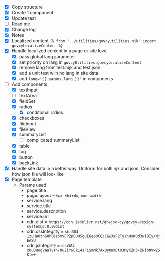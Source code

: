 - [X] Copy structure
- [X] Create 1 component
- [X] Update test
- [ ] Read me
- [X] Change log
- [X] Notes 
- [X] Localized content `{% from "../utilities/govcyUtilities.njk" import govcyLocalizeContent %}`
- [X] Handle localized content in a page or site level
    - [X] pass global lang parameter 
    - [X] set priority on lang in `govcyUtilities.govcyLocalizeContent`
    - [X] remove lang from test.mjk and test.json
    - [X] add a unit test with no lang in site data
    - [X] add `lang='{{ params.lang }}'` in components
- [ ] Add components
    - [X] textInput
    - [ ] textArea
    - [X] fieldSet
    - [X] radios
        - [x] conditional radios
    - [X] checkboxes
    - [X] fileInput
    - [X] fileView
    - [x] summaryList
        - [ ] complicated summaryList
    - [x] table
    - [x] tag
    - [x] button
    - [x] backLink
- [x] Handle site data in a better way. Uniform for both njk and json. Consider how json file will look like
- [x] Page template
    - Params used
        - page.title
        - page.layout = `two-thirds`, `max-width`
        - service.lang
        - service.title
        - service.description
        - service.url
        - cdn.dist = `https://cdn.jsdelivr.net/gh/gov-cy/govcy-design-system@3.0.0/dist`
        - cdn.cssIntegrity = `sha384-1zLHWOtnS0hOIz5mVEPZp0UH5gUE6eo0CQcCGA3sF2TyYhHyKOd3Ni8Iy/NjEASU`
        - cdn.jsIntegrity = `sha384-zOuDuogVaaTveh/Ou2iYwCk14zFiSmMk7Ax8yRnXDtOJMyKZH5+ZNibNVwZSKtw+`